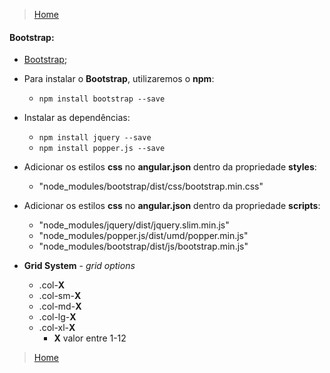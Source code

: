 > [Home](README.md)

#### Bootstrap:

* [Bootstrap](https://getbootstrap.com/docs/4.0/getting-started/introduction/);
* Para instalar o **Bootstrap**, utilizaremos o **npm**:
  - `npm install bootstrap --save`
  
* Instalar as dependências:
  - `npm install jquery --save`
  - `npm install popper.js --save`  
  
* Adicionar os estilos **css** no **angular.json** dentro da propriedade **styles**:
  - "node_modules/bootstrap/dist/css/bootstrap.min.css"

* Adicionar os estilos **css** no **angular.json** dentro da propriedade **scripts**:
  - "node_modules/jquery/dist/jquery.slim.min.js"  
  - "node_modules/popper.js/dist/umd/popper.min.js"
  - "node_modules/bootstrap/dist/js/bootstrap.min.js"
  
* **Grid System** - *grid options*
  * .col-**X**
  * .col-sm-**X** 
  * .col-md-**X**
  * .col-lg-**X**
  * .col-xl-**X**
	* **X** valor entre 1-12
  
> [Home](README.md)